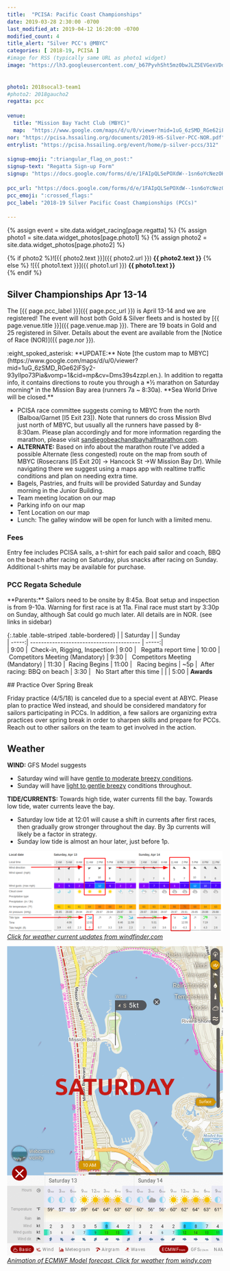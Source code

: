 ```yaml
---
title:  "PCISA: Pacific Coast Championships"
date: 2019-03-28 2:30:00 -0700
last_modified_at: 2019-04-12 16:20:00 -0700
modified_count: 4
title_alert: "Silver PCC's @MBYC"
categories: [ 2018-19, PCISA ]
#image for RSS (typically same URL as photo1 widget)
image: "https://lh3.googleusercontent.com/_b67PyvhSht5mz0bwJLZ5EVGexVDdDD6ZP7mtSE31E9LQTkzKzH57mKuyHvTegWkRs4XM4MCQMxHwkH5vylXkd2BUGQFD57AZwJR8ErojjNh2E6f19Hx35kX_hUDZ7n-rCrFmamHHRZKo1UCrVONQ8QrAxBmXHXIT0oUA37kFnpZdpYELyf02Us6d2ttVra01LUyzCKdn5IXa7G0qeLid8SCN-YTPrsdLzQfoXsbsvI7QcroJBulAO0uD9BI8swUjXcVbFNkdiSQFTgPUyW3Xm80avsFBeT-3umjCxqsDD623mRlVchTh1K1lAZAP-AJhIYKrfU13ZWz7E2vOyi0JJxaM-1q-XdDvsFSr95EBeUtC4qkwchHUxY6c4mMQGrgQVxaWiZEUDwe88mmTrWy-XhDt4IXHJSkSz5c_cRfnrAcU4nUjoIMIJVrXo0JroKiWXX7YwqulaapbzGiaQkb1lMOwBsFnecYbJyU7LRHj98MPwnooNrbpQ0cDqEDEkFnLjfCAXYnzMboG6X_gO3-cqWTeaBshOVAJn8veVQaFxBWNP96p2b4RR8l_An0Rtt8hfWrgChsfuz8wgUyTS0h3AQF_k30rPmX-5Af5hPbJGLfqynI5LKo9DC1SrgsX6ZCFd7jF5lYrLDPdRQ8XewD-6qs0XnG0TlH0n-nWiYQTBRu70q_NG1ZZKhd8Q439fzaUIaH1Bf7wM6jKEpo2gRBD4BwCQ=w1423-h801-no"


photo1: 2018socal3-team1
#photo2: 2018gaucho2
regatta: pcc

venue:  
  title: "Mission Bay Yacht Club (MBYC)"
  map:  "https://www.google.com/maps/d/u/0/viewer?mid=1uG_6zSMD_RGe62iFSy2-93ylIpo73Pia&ll=32.78121406085255%2C-117.24696662513122&z=16"
nor: "https://pcisa.hssailing.org/documents/2019-HS-Silver-PCC-NOR.pdf"
entrylist: "https://pcisa.hssailing.org/event/home/p-silver-pccs/312"

signup-emoji: ":triangular_flag_on_post:"
signup-text: "Regatta Sign-up Form"
signup: "https://docs.google.com/forms/d/e/1FAIpQLSePOXdW--1sn6oYcNezOHPHldTjDzAE-2wFDntbsxmvjt3scw/viewform"

pcc_url: "https://docs.google.com/forms/d/e/1FAIpQLSePOXdW--1sn6oYcNezOHPHldTjDzAE-2wFDntbsxmvjt3scw/viewform"
pcc_emoji: ":crossed_flags:"
pcc_label: "2018-19 Silver Pacific Coast Championships (PCCs)"

---
```

{% assign event = site.data.widget_racing[page.regatta] %}
{% assign photo1 = site.data.widget_photos[page.photo1] %}
{% assign photo2 = site.data.widget_photos[page.photo2] %}

{% if photo2 %}![{{ photo2.text }}]({{ photo2.url }})
**{{ photo2.text }}**
{% else %}
![{{ photo1.text }}]({{ photo1.url }})
**{{ photo1.text }}**  
{% endif %}


## Silver Championships Apr 13-14

The [{{ page.pcc_label }}]({{ page.pcc_url }}) is April 13-14 and we are registered! The event will host both Gold & Silver fleets and is hosted by [{{ page.venue.title }}]({{ page.venue.map }}). There are 19 boats in Gold and 25 registered in Silver. Details about the event are available from the [Notice of Race (NOR)]({{ page.nor }}).

<div class="alert alert-info" markdown="1">
:eight_spoked_asterisk: **UPDATE:** Note [the custom map to MBYC](https://www.google.com/maps/d/u/0/viewer?mid=1uG_6zSMD_RGe62iFSy2-93ylIpo73Pia&vomp=1&cid=mp&cv=Dms39s4zzpI.en.). In addition to regatta info, it contains directions to route you through a *½ marathon on Saturday morning* in the Mission Bay area (runners 7a ~ 8:30a). **Sea World Drive will be closed.**

-  PCISA race committee suggests coming to MBYC from the north (Balboa/Garnet [I5 Exit 23]). Note that runners do cross Mission Blvd just north of MBYC, but usually all the runners have passed by 8-8:30am. Please plan accordingly and for more information regarding the marathon, please visit [sandiegobeachandbayhalfmarathon.com](https://sandiegobeachandbayhalfmarathon.com/gettingthere/).
-  **ALTERNATE:**  Based on info about the marathon route I've added a possible Alternate (less congested) route on the map from south of MBYC (Rosecrans [I5 Exit 20] -> Hancock St ->W Mission Bay Dr). While navigating there we suggest using a maps app with realtime traffic conditions and plan on needing extra time.
-  Bagels, Pastries, and fruits will be provided Saturday and Sunday morning in the Junior Building.
-  Team meeting location on our map
-  Parking info on our map
-  Tent Location on our map
-  Lunch: The galley window will be open for lunch with a limited menu.
</div>

### Fees

Entry fee includes PCISA sails, a t-shirt for each paid sailor and coach, BBQ on the beach
after racing on Saturday, plus snacks after racing on Sunday. Additional t-shirts may be available for purchase.

### PCC Regata Schedule

<div class="alert alert-warning" markdown="1">
**Parents:**  Sailors need to be onsite by 8:45a. Boat setup and inspection is from 9-10a. Warning for first race is at 11a.  Final race must start by 3:30p on Sunday, although Sat could go much later. All details are in NOR. (see links in sidebar)
</div>

<div class="well" role="alert" markdown="1">

{:.table .table-striped .table-bordered}
|       | Saturday                                 |       | Sunday        
| -----:| ---------------------------------------- | -----:|               
|  9:00 | &nbsp;Check-in, Rigging, Inspection      |  9:00 | &nbsp; Regatta report time
| 10:00 | &nbsp;Competitors Meeting (Mandatory)    |  9:30 | &nbsp; Competitors Meeting (Mandatory)
| 11:30 | &nbsp;Racing Begins                      | 11:00 | &nbsp; Racing begins
| ~5p   | &nbsp;After racing: BBQ on beach         |  3:30 | &nbsp; No Start after this time
|       |                                          |  5:00 | **Awards**        


</div>
<!--more-->

<div class="alert alert-info" markdown="1">
## Practice Over Spring Break

Friday practice (4/5/18) is canceled due to a special event at ABYC. Please plan to practice Wed instead, and should be considered mandatory for sailors participating in PCCs. In addition, a few sailors are organizing extra practices over spring break in order to sharpen skills and prepare for PCCs. Reach out to other sailors on the team to get involved in the action.
</div>  


## Weather

**WIND:** GFS Model suggests  

-  Saturday wind will have [gentle to moderate breezy conditions](https://en.wikipedia.org/wiki/Beaufort_scale#Modern_scale).  
-  Sunday will have [light to gentle breezy](https://en.wikipedia.org/wiki/Beaufort_scale#Modern_scale) conditions throughout.

**TIDE/CURRENTS:**  Towards high tide, water currents fill the bay. Towards low tide, water currents leave the bay.

-  Saturday low tide at 12:01 will cause a shift in currents after first races, then gradually grow stronger throughout the day. By 3p currents will likely be a factor in strategy.
- Sunday low tide is almost an hour later, just before 1p.

[![Weather forecast](/assets/images/posts/2019/MBYC-forecast--2019-04-13-14.png) _Click for weather current updates from windfinder.com_](https://www.windfinder.com/forecast/mission_bay_yacht_club)

[![Weather forecast](/assets/images/posts/2019/MBYC-forecast-animation.gif) <br> _Animation of ECMWF Model forecast. Click for weather from windy.com_](https://www.windy.com/32.778/-117.247?2019-04-15-00,32.778,-117.249,15,i:pressure,m:ezNacTK)
